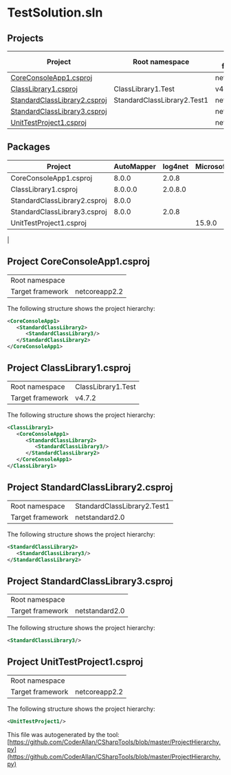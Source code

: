 # TestSolution.sln

## Projects

|Project|Root namespace|Target framework|
|-|-|-|
|[CoreConsoleApp1.csproj](#coreconsoleapp1.csproj)||netcoreapp2.2|
|[ClassLibrary1.csproj](#classlibrary1.csproj)|ClassLibrary1.Test|v4.7.2|
|[StandardClassLibrary2.csproj](#standardclasslibrary2.csproj)|StandardClassLibrary2.Test1|netstandard2.0|
|[StandardClassLibrary3.csproj](#standardclasslibrary3.csproj)||netstandard2.0|
|[UnitTestProject1.csproj](#unittestproject1.csproj)||netcoreapp2.2|

## Packages

|Project|AutoMapper|log4net|Microsoft.NET.Test.Sdk|MSTest.TestAdapter|MSTest.TestFramework|Newtonsoft.Json|System.Net.Http|System.ValueTuple|
|-|-|-|-|-|-|-|-|-|
|CoreConsoleApp1.csproj|8.0.0|2.0.8|||||4.3.4||
|ClassLibrary1.csproj|8.0.0.0|2.0.8.0||||12.0.0.0||4.0.3.0|
|StandardClassLibrary2.csproj|8.0.0|||||12.0.1|||
|StandardClassLibrary3.csproj|8.0.0|2.0.8|||||||
|UnitTestProject1.csproj|||15.9.0|1.3.2|1.3.2||||
|

## Project CoreConsoleApp1.csproj<a name="coreconsoleapp1.csproj"></a>

| | |
|-|-|
|Root namespace||
|Target framework| netcoreapp2.2|

The following structure shows the project hierarchy:

```xml
<CoreConsoleApp1>
   <StandardClassLibrary2>
      <StandardClassLibrary3/>
   </StandardClassLibrary2>
</CoreConsoleApp1>
```

## Project ClassLibrary1.csproj<a name="classlibrary1.csproj"></a>

| | |
|-|-|
|Root namespace|ClassLibrary1.Test|
|Target framework| v4.7.2|

The following structure shows the project hierarchy:

```xml
<ClassLibrary1>
   <CoreConsoleApp1>
      <StandardClassLibrary2>
         <StandardClassLibrary3/>
      </StandardClassLibrary2>
   </CoreConsoleApp1>
</ClassLibrary1>
```

## Project StandardClassLibrary2.csproj<a name="standardclasslibrary2.csproj"></a>

| | |
|-|-|
|Root namespace|StandardClassLibrary2.Test1|
|Target framework| netstandard2.0|

The following structure shows the project hierarchy:

```xml
<StandardClassLibrary2>
   <StandardClassLibrary3/>
</StandardClassLibrary2>
```

## Project StandardClassLibrary3.csproj<a name="standardclasslibrary3.csproj"></a>

| | |
|-|-|
|Root namespace||
|Target framework| netstandard2.0|

The following structure shows the project hierarchy:

```xml
<StandardClassLibrary3/>
```

## Project UnitTestProject1.csproj<a name="unittestproject1.csproj"></a>

| | |
|-|-|
|Root namespace||
|Target framework| netcoreapp2.2|

The following structure shows the project hierarchy:

```xml
<UnitTestProject1/>
```

This file was autogenerated by the tool: [https://github.com/CoderAllan/CSharpTools/blob/master/ProjectHierarchy.py](https://github.com/CoderAllan/CSharpTools/blob/master/ProjectHierarchy.py)